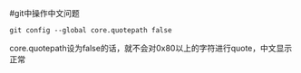 #git中操作中文问题
```
git config --global core.quotepath false
```
core.quotepath设为false的话，就不会对0x80以上的字符进行quote，中文显示正常
